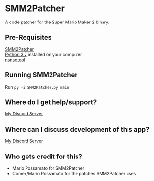 # SMM2Patcher
A code patcher for the Super Mario Maker 2 binary.

## Pre-Requisites
[SMM2Patcher](https://github.com/MarioPossamato/smm2patcher/archive/master.zip)  
[Python 3.7](https://www.python.org/downloads/release/python-370/) installed on your computer  
[nsnsotool](https://github.com/0CBH0/nsnsotool/releases)

## Running SMM2Patcher
Run ```py -i SMM2Patcher.py main```

## Where do I get help/support?
[My Discord Server](https://discord.gg/8wx8uQF)

## Where can I discuss development of this app?
[My Discord Server](https://discord.gg/8wx8uQF)

## Who gets credit for this?
* Mario Possamato for SMM2Patcher
* Comex/Mario Possamato for the patches SMM2Patcher uses
